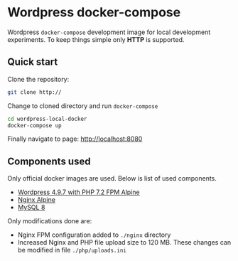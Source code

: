 # Wordpress docker-compose

Wordpress `docker-compose` development image for local 
development experiments. To keep things simple only **HTTP** is supported.

## Quick start

Clone the repository:

```bash
git clone http://
``` 

Change to cloned directory and run `docker-compose`

```bash
cd wordpress-local-docker
docker-compose up
```

Finally navigate to page: <http://localhost:8080>

## Components used

Only official docker images are used. Below is list of used 
components.

* [Wordpress 4.9.7 with PHP 7.2 FPM Alpine](https://hub.docker.com/_/wordpress/)
* [Nginx Alpine](https://hub.docker.com/_/nginx/)
* [MySQL 8](https://hub.docker.com/_/mysql/)

Only modifications done are:

* Nginx FPM configuration added to `./nginx` directory
* Increased Nginx and PHP file upload size to 120 MB. These changes can be modified 
  in file `./php/uploads.ini`
  

